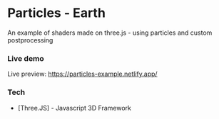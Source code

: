 # Particles - Earth

An example of shaders made on three.js - using particles and custom postprocessing

### Live demo

Live preview: https://particles-example.netlify.app/

### Tech
- [Three.JS] - Javascript 3D Framework


